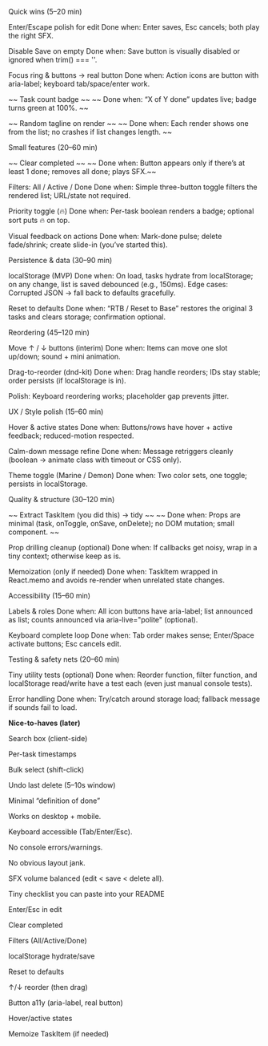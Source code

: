 Quick wins (5–20 min)

Enter/Escape polish for edit
Done when: Enter saves, Esc cancels; both play the right SFX.

Disable Save on empty
Done when: Save button is visually disabled or ignored when trim() === ''.

Focus ring & buttons → real button
Done when: Action icons are button with aria-label; keyboard tab/space/enter work.

~~ Task count badge ~~
~~ Done when: “X of Y done” updates live; badge turns green at 100%. ~~

~~ Random tagline on render ~~
~~ Done when: Each render shows one from the list; no crashes if list changes length. ~~

Small features (20–60 min)

~~ Clear completed ~~
~~ Done when: Button appears only if there’s at least 1 done; removes all done; plays SFX.~~ 

Filters: All / Active / Done
Done when: Simple three-button toggle filters the rendered list; URL/state not required.

Priority toggle (🔥)
Done when: Per-task boolean renders a badge; optional sort puts 🔥 on top.

Visual feedback on actions
Done when: Mark-done pulse; delete fade/shrink; create slide-in (you’ve started this).

Persistence & data (30–90 min)

localStorage (MVP)
Done when: On load, tasks hydrate from localStorage; on any change, list is saved debounced (e.g., 150ms).
Edge cases: Corrupted JSON → fall back to defaults gracefully.

Reset to defaults
Done when: “RTB / Reset to Base” restores the original 3 tasks and clears storage; confirmation optional.

Reordering (45–120 min)

Move ↑ / ↓ buttons (interim)
Done when: Items can move one slot up/down; sound + mini animation.

Drag-to-reorder (dnd-kit)
Done when: Drag handle reorders; IDs stay stable; order persists (if localStorage is in).

Polish: Keyboard reordering works; placeholder gap prevents jitter.

UX / Style polish (15–60 min)

Hover & active states
Done when: Buttons/rows have hover + active feedback; reduced-motion respected.

Calm-down message refine
Done when: Message retriggers cleanly (boolean → animate class with timeout or CSS only).

Theme toggle (Marine / Demon)
Done when: Two color sets, one toggle; persists in localStorage.

Quality & structure (30–120 min)

~~ Extract TaskItem (you did this) → tidy ~~
~~ Done when: Props are minimal (task, onToggle, onSave, onDelete); no DOM mutation; small component. ~~

Prop drilling cleanup (optional)
Done when: If callbacks get noisy, wrap in a tiny context; otherwise keep as is.

Memoization (only if needed)
Done when: TaskItem wrapped in React.memo and avoids re-render when unrelated state changes.

Accessibility (15–60 min)

Labels & roles
Done when: All icon buttons have aria-label; list announced as list; counts announced via aria-live="polite" (optional).

Keyboard complete loop
Done when: Tab order makes sense; Enter/Space activate buttons; Esc cancels edit.

Testing & safety nets (20–60 min)

Tiny utility tests (optional)
Done when: Reorder function, filter function, and localStorage read/write have a test each (even just manual console tests).

Error handling
Done when: Try/catch around storage load; fallback message if sounds fail to load.

**Nice-to-haves (later)**

Search box (client-side)

Per-task timestamps

Bulk select (shift-click)

Undo last delete (5–10s window)

Minimal “definition of done”

Works on desktop + mobile.

Keyboard accessible (Tab/Enter/Esc).

No console errors/warnings.

No obvious layout jank.

SFX volume balanced (edit < save < delete all).

Tiny checklist you can paste into your README

 Enter/Esc in edit

 Clear completed

 Filters (All/Active/Done)

 localStorage hydrate/save

 Reset to defaults

 ↑/↓ reorder (then drag)

 Button a11y (aria-label, real button)

 Hover/active states

 Memoize TaskItem (if needed)